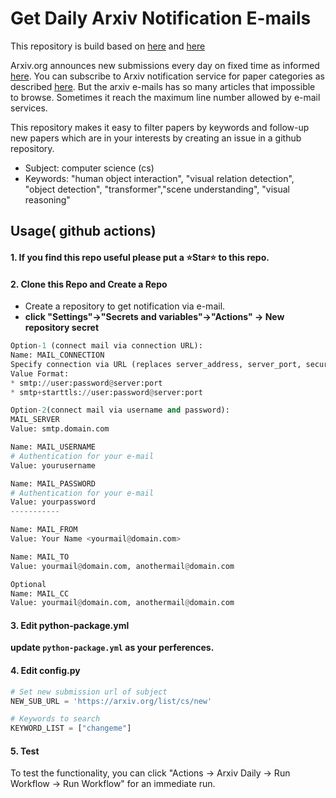 # Get Daily Arxiv Notification E-mails

This repository is build based on [here](https://github.com/kobiso/get-daily-arxiv-noti) and [here](https://github.com/DongZhouGu/arxiv-daily)

Arxiv.org announces new submissions every day on fixed time as informed [here](https://arxiv.org/help/submit). You can subscribe to Arxiv notification service for paper categories as described [here](https://info.arxiv.org/help/subscribe.html).
But the arxiv e-mails has so many articles that impossible to browse. Sometimes it reach the maximum line number allowed by e-mail services.

This repository makes it easy to filter papers by keywords and follow-up new papers which are in your interests by creating an issue in a github repository.

- Subject: computer science (cs)
- Keywords: "human object interaction", "visual relation detection", "object detection", "transformer","scene understanding", "visual reasoning"

## Usage( github actions)

#### 1. If you find this repo useful please put a ⭐Star⭐ to this repo.

#### 2. Clone this Repo and Create a Repo

- Create a repository to get notification via e-mail.
-  **click "Settings"->"Secrets and variables"->"Actions" -> New repository secret**

```python
Option-1 (connect mail via connection URL):
Name: MAIL_CONNECTION
Specify connection via URL (replaces server_address, server_port, secure, username and password)
Value Format:
* smtp://user:password@server:port
* smtp+starttls://user:password@server:port

Option-2(connect mail via username and password):
MAIL_SERVER
Value: smtp.domain.com

Name: MAIL_USERNAME
# Authentication for your e-mail
Value: yourusername

Name: MAIL_PASSWORD
# Authentication for your e-mail
Value: yourpassword
-----------

Name: MAIL_FROM
Value: Your Name <yourmail@domain.com>

Name: MAIL_TO
Value: yourmail@domain.com, anothermail@domain.com

Optional
Name: MAIL_CC
Value: yourmail@domain.com, anothermail@domain.com
```




#### 3. Edit python-package.yml

**update `python-package.yml` as your perferences.**





#### 4. Edit config.py
```python
# Set new submission url of subject
NEW_SUB_URL = 'https://arxiv.org/list/cs/new'

# Keywords to search
KEYWORD_LIST = ["changeme"]
```

#### 5.  Test

To test the functionality, you can click "Actions -> Arxiv Daily -> Run Workflow -> Run Workflow" for an immediate run.

